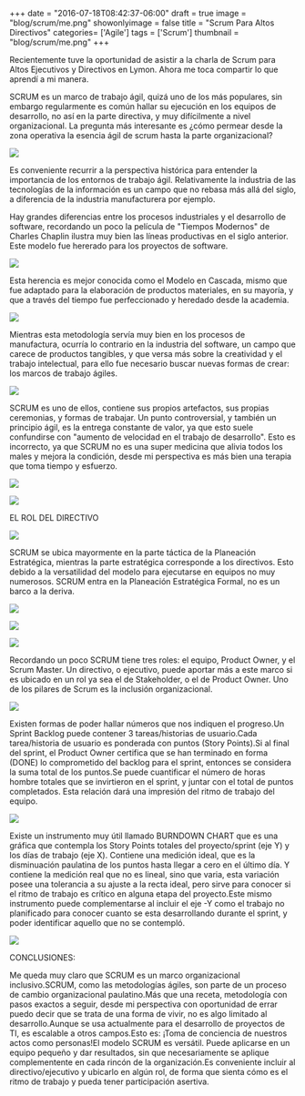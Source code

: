 +++
date = "2016-07-18T08:42:37-06:00"
draft = true
image = "blog/scrum/me.png"
showonlyimage = false
title = "Scrum Para Altos Directivos"
categories= ['Agile']
tags = ['Scrum']
thumbnail = "blog/scrum/me.png"
+++

Recientemente tuve la oportunidad de asistir a la charla de Scrum para Altos Ejecutivos y Directivos en Lymon. Ahora me toca compartir lo que aprendí a mi manera.

SCRUM es un marco de trabajo ágil, quizá uno de los más populares, sin embargo regularmente es común hallar su ejecución en los equipos de desarrollo, no así en la parte directiva, y muy difícilmente a nivel organizacional. La pregunta más interesante es ¿cómo permear desde la zona operativa la esencia ágil de scrum hasta la parte organizacional?

![][1]

 Es conveniente recurrir a la perspectiva histórica para entender la importancia de los entornos de trabajo ágil. Relativamente la industria de las tecnologías de la información es un campo que no rebasa más allá del siglo, a diferencia de la industria manufacturera por ejemplo.

Hay grandes diferencias entre los procesos industriales y el desarrollo de software, recordando un poco la película de "Tiempos Modernos" de Charles Chaplin ilustra muy bien las líneas productivas en el siglo anterior. Este modelo fue hererado para los proyectos de software.

![][2]

Esta herencia es mejor conocida como el Modelo en Cascada, mismo que fue adaptado para la elaboración de productos materiales, en su mayoría, y que a través del tiempo fue perfeccionado y heredado desde la academia.

![][3]

Mientras esta metodología servía muy bien en los procesos de manufactura, ocurría lo contrario en la industria del software, un campo que carece de productos tangibles, y que versa más sobre la creatividad y el trabajo intelectual, para ello fue necesario buscar nuevas formas de crear: los marcos de trabajo ágiles.

![][4]

SCRUM es uno de ellos, contiene sus propios artefactos, sus propias ceremonias, y formas de trabajar. Un punto controversial, y también un principio ágil, es la entrega constante de valor, ya que esto suele confundirse con "aumento de velocidad en el trabajo de desarrollo". Esto es incorrecto, ya que SCRUM no es una super medicina que alivia todos los males y mejora la condición, desde mi perspectiva es más bien una terapia que toma tiempo y esfuerzo.

![][5]

![][6]

EL ROL DEL DIRECTIVO

![][7]

SCRUM se ubica mayormente en la parte táctica de la Planeación Estratégica, mientras la parte estratégica corresponde a los directivos. Esto debido a la versatilidad del modelo para ejecutarse en equipos no muy numerosos. SCRUM entra en la Planeación Estratégica Formal, no es un barco a la deriva.

![][8]

![][9]

![][10]

Recordando un poco SCRUM tiene tres roles: el equipo, Product Owner, y el Scrum Master. Un directivo, o ejecutivo, puede aportar más a este marco si es ubicado en un rol ya sea el de Stakeholder, o el de Product Owner. Uno de los pilares de Scrum es la inclusión organizacional.

![][11]

Existen formas de poder hallar números que nos indiquen el progreso.Un Sprint Backlog puede contener 3 tareas/historias de usuario.Cada tarea/historia de usuario es ponderada con puntos (Story Points).Si al final del sprint, el Product Owner certifica que se han terminado en forma (DONE) lo comprometido del backlog para el sprint, entonces se considera la suma total de los puntos.Se puede cuantificar el número de horas hombre totales que se invirtieron en el sprint, y juntar con el total de puntos completados. Esta relación dará una impresión del ritmo de trabajo del equipo.

![][12]

Existe un instrumento muy útil llamado BURNDOWN CHART que es una gráfica que contempla los Story Points totales del proyecto/sprint (eje Y) y los días de trabajo (eje X). Contiene una medición ideal, que es la disminuación paulatina de los puntos hasta llegar a cero en el último día. Y contiene la medición real que no es lineal, sino que varia, esta variación posee una tolerancia a su ajuste a la recta ideal, pero sirve para conocer si el ritmo de trabajo es crítico en alguna etapa del proyecto.Este mismo instrumento puede complementarse al incluir el eje -Y como el trabajo no planificado para conocer cuanto se esta desarrollando durante el sprint, y poder identificar aquello que no se contempló.

![][13]

CONCLUSIONES:

Me queda muy claro que SCRUM es un marco organizacional inclusivo.SCRUM, como las metodologías ágiles, son parte de un proceso de cambio organizacional paulatino.Más que una receta, metodología con pasos exactos a seguir, desde mi perspectiva con oportunidad de errar puedo decir que se trata de una forma de vivir, no es algo limitado al desarrollo.Aunque se usa actualmente para el desarrollo de proyectos de TI, es escalable a otros campos.Esto es: ¡Toma de conciencia de nuestros actos como personas!El modelo SCRUM es versátil. Puede aplicarse en un equipo pequeño y dar resultados, sin que necesariamente se aplique complementente en cada rincón de la organización.Es conveniente incluir al directivo/ejecutivo y ubicarlo en algún rol, de forma que sienta cómo es el ritmo de trabajo y pueda tener participación asertiva.

[1]: /blog/scrum/me.png
[2]: /blog/scrum/uno.jpg
[3]: /blog/scrum/dos.jpg
[4]: /blog/scrum/tres.jpg
[5]: /blog/scrum/cuatro.jpg
[6]: /blog/scrum/cinco.jpg
[7]: /blog/scrum/seis.jpg
[8]: /blog/scrum/siete.jpg
[9]: /blog/scrum/ocho.jpg
[10]: /blog/scrum/nueve.jpg
[11]: /blog/scrum/diez.jpg
[12]: /blog/scrum/once.jpg
[13]: /blog/scrum/doce.jpg

